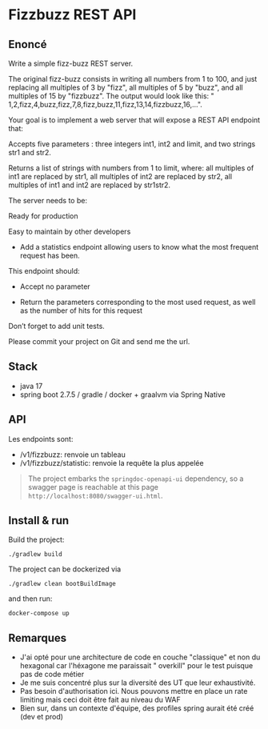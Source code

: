# Fizzbuzz REST API

## Enoncé

Write a simple fizz-buzz REST server.

The original fizz-buzz consists in writing all numbers from 1 to 100, and just replacing all multiples of 3 by "fizz",
all multiples of 5 by "buzz", and all multiples of 15 by "fizzbuzz". The output would look like this: "
1,2,fizz,4,buzz,fizz,7,8,fizz,buzz,11,fizz,13,14,fizzbuzz,16,...".

Your goal is to implement a web server that will expose a REST API endpoint that:

Accepts five parameters : three integers int1, int2 and limit, and two strings str1 and str2.

Returns a list of strings with numbers from 1 to limit, where: all multiples of int1 are replaced by str1, all multiples
of int2 are replaced by str2, all multiples of int1 and int2 are replaced by str1str2.

The server needs to be:

Ready for production

Easy to maintain by other developers

- Add a statistics endpoint allowing users to know what the most frequent request has been.

This endpoint should:

- Accept no parameter

- Return the parameters corresponding to the most used request, as well as the number of hits for this request

Don’t forget to add unit tests.

Please commit your project on Git and send me the url.

## Stack

- java 17
- spring boot 2.7.5 / gradle / docker + graalvm via Spring Native

## API

Les endpoints sont:

- /v1/fizzbuzz: renvoie un tableau
- /v1/fizzbuzz/statistic: renvoie la requête la plus appelée

> The project embarks the `springdoc-openapi-ui` dependency, so a swagger page is reachable at this page `http://localhost:8080/swagger-ui.html`.

## Install & run

Build the project:

```shell
./gradlew build
```

The project can be dockerized via

```shell
./gradlew clean bootBuildImage
```

and then run:

```shell
docker-compose up
```

## Remarques

- J'ai opté pour une architecture de code en couche "classique" et non du hexagonal car l'héxagone me paraissait "
  overkill" pour le test puisque pas de code métier
- Je me suis concentré plus sur la diversité des UT que leur exhaustivité.
- Pas besoin d'authorisation ici. Nous pouvons mettre en place un rate limiting mais ceci doit être fait au niveau du
  WAF
- Bien sur, dans un contexte d'équipe, des profiles spring aurait été créé (dev et prod)
